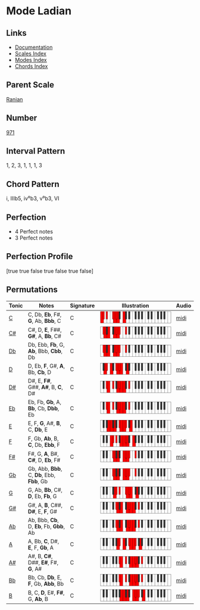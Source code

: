 # Mode Ladian

## Links

- [Documentation](README.md)
- [Scales Index](Scales.md)
- [Modes Index](Modes.md)
- [Chords Index](Chords.md)

## Parent Scale

[Ranian](ScaleRanian.md)

## Number

[971](https://ianring.com/musictheory/scales/971)

## Interval Pattern

1, 2, 3, 1, 1, 1, 3

## Chord Pattern

i, IIIb5, iv⁰b3, v⁰b3, VI

## Perfection

- 4 Perfect notes
- 3 Perfect notes

## Perfection Profile

[true true false true false true false]

## Permutations

| Tonic | Notes | Signature | Illustration | Audio |
|-------|-------|-----------|--------------|-------|
| [C](ModeCNaturalLadian.md) | C, Db, **Eb**, F#, **G**, Ab, **Bbb**, C | C | ![CNaturalLadian](ModeCNaturalLadian.png) | [midi](https://github.com/edipermadi/music/blob/main/docs/ModeCNaturalLadian.mid?raw=true) |
| [C#](ModeCSharpLadian.md) | C#, D, **E**, F##, **G#**, A, **Bb**, C# | C | ![CSharpLadian](ModeCSharpLadian.png) | [midi](https://github.com/edipermadi/music/blob/main/docs/ModeCSharpLadian.mid?raw=true) |
| [Db](ModeDFlatLadian.md) | Db, Ebb, **Fb**, G, **Ab**, Bbb, **Cbb**, Db | C | ![DFlatLadian](ModeDFlatLadian.png) | [midi](https://github.com/edipermadi/music/blob/main/docs/ModeDFlatLadian.mid?raw=true) |
| [D](ModeDNaturalLadian.md) | D, Eb, **F**, G#, **A**, Bb, **Cb**, D | C | ![DNaturalLadian](ModeDNaturalLadian.png) | [midi](https://github.com/edipermadi/music/blob/main/docs/ModeDNaturalLadian.mid?raw=true) |
| [D#](ModeDSharpLadian.md) | D#, E, **F#**, G##, **A#**, B, **C**, D# | C | ![DSharpLadian](ModeDSharpLadian.png) | [midi](https://github.com/edipermadi/music/blob/main/docs/ModeDSharpLadian.mid?raw=true) |
| [Eb](ModeEFlatLadian.md) | Eb, Fb, **Gb**, A, **Bb**, Cb, **Dbb**, Eb | C | ![EFlatLadian](ModeEFlatLadian.png) | [midi](https://github.com/edipermadi/music/blob/main/docs/ModeEFlatLadian.mid?raw=true) |
| [E](ModeENaturalLadian.md) | E, F, **G**, A#, **B**, C, **Db**, E | C | ![ENaturalLadian](ModeENaturalLadian.png) | [midi](https://github.com/edipermadi/music/blob/main/docs/ModeENaturalLadian.mid?raw=true) |
| [F](ModeFNaturalLadian.md) | F, Gb, **Ab**, B, **C**, Db, **Ebb**, F | C | ![FNaturalLadian](ModeFNaturalLadian.png) | [midi](https://github.com/edipermadi/music/blob/main/docs/ModeFNaturalLadian.mid?raw=true) |
| [F#](ModeFSharpLadian.md) | F#, G, **A**, B#, **C#**, D, **Eb**, F# | C | ![FSharpLadian](ModeFSharpLadian.png) | [midi](https://github.com/edipermadi/music/blob/main/docs/ModeFSharpLadian.mid?raw=true) |
| [Gb](ModeGFlatLadian.md) | Gb, Abb, **Bbb**, C, **Db**, Ebb, **Fbb**, Gb | C | ![GFlatLadian](ModeGFlatLadian.png) | [midi](https://github.com/edipermadi/music/blob/main/docs/ModeGFlatLadian.mid?raw=true) |
| [G](ModeGNaturalLadian.md) | G, Ab, **Bb**, C#, **D**, Eb, **Fb**, G | C | ![GNaturalLadian](ModeGNaturalLadian.png) | [midi](https://github.com/edipermadi/music/blob/main/docs/ModeGNaturalLadian.mid?raw=true) |
| [G#](ModeGSharpLadian.md) | G#, A, **B**, C##, **D#**, E, **F**, G# | C | ![GSharpLadian](ModeGSharpLadian.png) | [midi](https://github.com/edipermadi/music/blob/main/docs/ModeGSharpLadian.mid?raw=true) |
| [Ab](ModeAFlatLadian.md) | Ab, Bbb, **Cb**, D, **Eb**, Fb, **Gbb**, Ab | C | ![AFlatLadian](ModeAFlatLadian.png) | [midi](https://github.com/edipermadi/music/blob/main/docs/ModeAFlatLadian.mid?raw=true) |
| [A](ModeANaturalLadian.md) | A, Bb, **C**, D#, **E**, F, **Gb**, A | C | ![ANaturalLadian](ModeANaturalLadian.png) | [midi](https://github.com/edipermadi/music/blob/main/docs/ModeANaturalLadian.mid?raw=true) |
| [A#](ModeASharpLadian.md) | A#, B, **C#**, D##, **E#**, F#, **G**, A# | C | ![ASharpLadian](ModeASharpLadian.png) | [midi](https://github.com/edipermadi/music/blob/main/docs/ModeASharpLadian.mid?raw=true) |
| [Bb](ModeBFlatLadian.md) | Bb, Cb, **Db**, E, **F**, Gb, **Abb**, Bb | C | ![BFlatLadian](ModeBFlatLadian.png) | [midi](https://github.com/edipermadi/music/blob/main/docs/ModeBFlatLadian.mid?raw=true) |
| [B](ModeBNaturalLadian.md) | B, C, **D**, E#, **F#**, G, **Ab**, B | C | ![BNaturalLadian](ModeBNaturalLadian.png) | [midi](https://github.com/edipermadi/music/blob/main/docs/ModeBNaturalLadian.mid?raw=true) |
